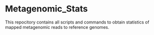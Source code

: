 # Metagenomic_Stats

This repocitory contains all scripts and commands to obtain statistics of mapped metagenomic reads to reference genomes.

